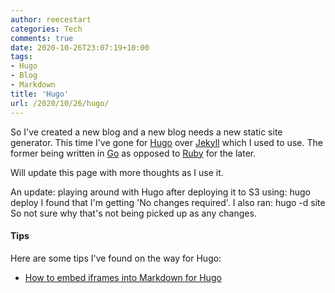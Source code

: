 ```yaml
---
author: reecestart
categories: Tech
comments: true
date: 2020-10-26T23:07:19+10:00
tags:
- Hugo
- Blog
- Markdown
title: 'Hugo'
url: /2020/10/26/hugo/
---
```


So I've created a new blog and a new blog needs a new static site generator. This time I've gone for [Hugo](https://gohugo.io) over [Jekyll](https://jekyllrb.com/) which I used to use. The former being written in [Go](https://golang.org/) as opposed to [Ruby](https://www.ruby-lang.org/en/) for the later.

Will update this page with more thoughts as I use it.

An update: playing around with Hugo after deploying it to S3 using:
    hugo deploy
I found that I'm getting 'No changes required'. I also ran:
    hugo -d site
So not sure why that's not being picked up as any changes.

#### Tips

Here are some tips I've found on the way for Hugo:

- [How to embed iframes into Markdown for Hugo](https://anaulin.org/blog/hugo-raw-html-shortcode/)
